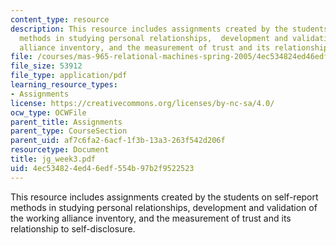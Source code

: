 ```yaml
---
content_type: resource
description: This resource includes assignments created by the students on self-report
  methods in studying personal relationships,  development and validation of the working
  alliance inventory, and the measurement of trust and its relationship to self-disclosure.
file: /courses/mas-965-relational-machines-spring-2005/4ec534824ed46edf554b97b2f9522523_jg_week3.pdf
file_size: 53912
file_type: application/pdf
learning_resource_types:
- Assignments
license: https://creativecommons.org/licenses/by-nc-sa/4.0/
ocw_type: OCWFile
parent_title: Assignments
parent_type: CourseSection
parent_uid: af7c6fa2-6acf-1f3b-13a3-263f542d206f
resourcetype: Document
title: jg_week3.pdf
uid: 4ec53482-4ed4-6edf-554b-97b2f9522523
---
```

This resource includes assignments created by the students on self-report methods in studying personal relationships,  development and validation of the working alliance inventory, and the measurement of trust and its relationship to self-disclosure.